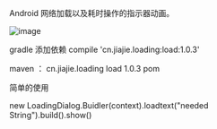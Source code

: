 Android 网络加载以及耗时操作的指示器动画。

![image](https://github.com/jiezongnewstar/AndroidLoadingView/blob/master/load/src/main/res/drawable/loading.gif)

gradle 添加依赖 compile 'cn.jiajie.loading:load:1.0.3'

maven ：
<dependency> 
    <groupId>cn.jiajie.loading</groupId> 
    <artifactId>load</artifactId> 
    <version>1.0.3</version> 
    <type>pom</type> 
</dependency>


简单的使用 

new LoadingDialog.Buidler(context).loadtext("needed String").build().show()
